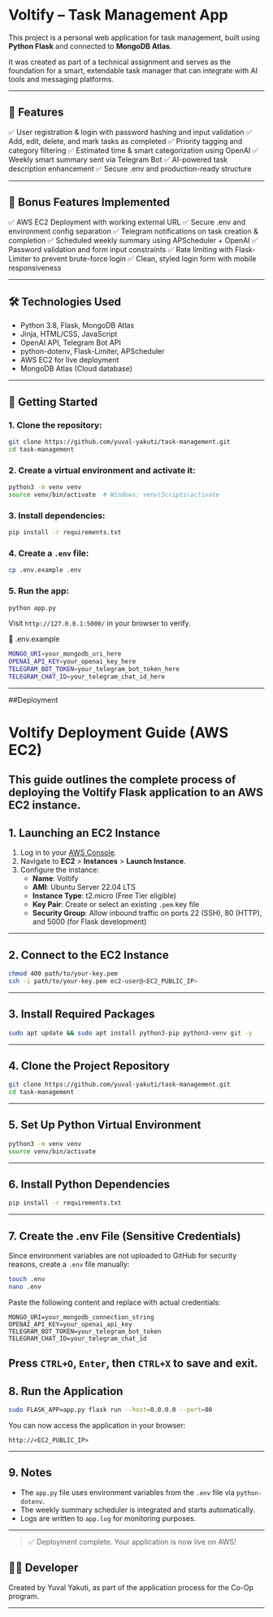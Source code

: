 # Voltify – Task Management App

This project is a personal web application for task management, built using **Python Flask** and connected to **MongoDB Atlas**.

It was created as part of a technical assignment and serves as the foundation for a smart, extendable task manager that can integrate with AI tools and messaging platforms.

---

## 🧠 Features
✅ User registration & login with password hashing and input validation
✅ Add, edit, delete, and mark tasks as completed
✅ Priority tagging and category filtering
✅ Estimated time & smart categorization using OpenAI
✅ Weekly smart summary sent via Telegram Bot
✅ AI-powered task description enhancement
✅ Secure .env and production-ready structure

---

## 🎁 Bonus Features Implemented
✅ AWS EC2 Deployment with working external URL
✅ Secure .env and environment config separation
✅ Telegram notifications on task creation & completion
✅ Scheduled weekly summary using APScheduler + OpenAI
✅ Password validation and form input constraints
✅ Rate limiting with Flask-Limiter to prevent brute-force login
✅ Clean, styled login form with mobile responsiveness

---

## 🛠️ Technologies Used
- Python 3.8, Flask, MongoDB Atlas
- Jinja, HTML/CSS, JavaScript
- OpenAI API, Telegram Bot API
- python-dotenv, Flask-Limiter, APScheduler
- AWS EC2 for live deployment
- MongoDB Atlas (Cloud database)

---

## 🚀 Getting Started

### 1. Clone the repository:
```bash
git clone https://github.com/yuval-yakuti/task-management.git
cd task-management
```
### 2. Create a virtual environment and activate it:
```bash
python3 -m venv venv
source venv/bin/activate  # Windows: venv\Scripts\activate
```
### 3. Install dependencies:
```bash
pip install -r requirements.txt
```
### 4. Create a `.env` file:
```bash
cp .env.example .env
```
### 5. Run the app:
```bash
python app.py
```
Visit `http://127.0.0.1:5000/` in your browser to verify.

🔐 .env.example
```bash
MONGO_URI=your_mongodb_uri_here
OPENAI_API_KEY=your_openai_key_here
TELEGRAM_BOT_TOKEN=your_telegram_bot_token_here
TELEGRAM_CHAT_ID=your_telegram_chat_id_here
```
---

##Deployment
# Voltify Deployment Guide (AWS EC2)

This guide outlines the complete process of deploying the Voltify Flask application to an AWS EC2 instance.
---

## 1. Launching an EC2 Instance
1. Log in to your [AWS Console](https://console.aws.amazon.com/).
2. Navigate to **EC2** > **Instances** > **Launch Instance**.
3. Configure the instance:
   - **Name**: Voltify
   - **AMI**: Ubuntu Server 22.04 LTS
   - **Instance Type**: t2.micro (Free Tier eligible)
   - **Key Pair**: Create or select an existing `.pem` key file
   - **Security Group**: Allow inbound traffic on ports 22 (SSH), 80 (HTTP), and 5000 (for Flask development)
---

## 2. Connect to the EC2 Instance
```bash
chmod 400 path/to/your-key.pem
ssh -i path/to/your-key.pem ec2-user@<EC2_PUBLIC_IP>
```
---

## 3. Install Required Packages
```bash
sudo apt update && sudo apt install python3-pip python3-venv git -y
```
---

## 4. Clone the Project Repository
```bash
git clone https://github.com/yuval-yakuti/task-management.git
cd task-management
```
---

## 5. Set Up Python Virtual Environment
```bash
python3 -m venv venv
source venv/bin/activate
```
---

## 6. Install Python Dependencies
```bash
pip install -r requirements.txt
```
---

## 7. Create the .env File (Sensitive Credentials)
Since environment variables are not uploaded to GitHub for security reasons, create a `.env` file manually:
```bash
touch .env
nano .env
```
Paste the following content and replace with actual credentials:
```
MONGO_URI=your_mongodb_connection_string
OPENAI_API_KEY=your_openai_api_key
TELEGRAM_BOT_TOKEN=your_telegram_bot_token
TELEGRAM_CHAT_ID=your_telegram_chat_id
```
Press `CTRL+O`, `Enter`, then `CTRL+X` to save and exit.
---

## 8. Run the Application
```bash
sudo FLASK_APP=app.py flask run --host=0.0.0.0 --port=80
```
You can now access the application in your browser:
```
http://<EC2_PUBLIC_IP>
```
---

## 9. Notes
- The `app.py` file uses environment variables from the `.env` file via `python-dotenv`.
- The weekly summary scheduler is integrated and starts automatically.
- Logs are written to `app.log` for monitoring purposes.
---

> ✅ Deployment complete. Your application is now live on AWS!

## 🧑‍💻 Developer
Created by Yuval Yakuti, as part of the application process for the Co-Op program.

---
